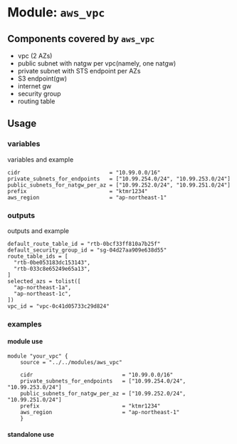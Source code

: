 # Module: `aws_vpc`

## Components covered by `aws_vpc`

* vpc (2 AZs)
* public subnet with natgw per vpc(namely, one natgw)
* private subnet with STS endpoint per AZs
* S3 endpoint(gw)
* internet gw
* security group
* routing table

## Usage

### variables

variables and example

```
cidr                            = "10.99.0.0/16"
private_subnets_for_endpoints   = ["10.99.254.0/24", "10.99.253.0/24"]
public_subnets_for_natgw_per_az = ["10.99.252.0/24", "10.99.251.0/24"]
prefix                          = "ktmr1234"
aws_region                      = "ap-northeast-1"
```

### outputs

outputs and example

```
default_route_table_id = "rtb-0bcf33ff810a7b25f"
default_security_group_id = "sg-04d27aa909e638d55"
route_table_ids = [
  "rtb-0be053183dc153143",
  "rtb-033c8e65249e65a13",
]
selected_azs = tolist([
  "ap-northeast-1a",
  "ap-northeast-1c",
])
vpc_id = "vpc-0c41d05733c29d824"
```

### examples

#### module use

```
module "your_vpc" {
    source = "../../modules/aws_vpc"

    cidr                            = "10.99.0.0/16"
    private_subnets_for_endpoints   = ["10.99.254.0/24", "10.99.253.0/24"]
    public_subnets_for_natgw_per_az = ["10.99.252.0/24", "10.99.251.0/24"]
    prefix                          = "ktmr1234"
    aws_region                      = "ap-northeast-1"
    }
```


#### standalone use



